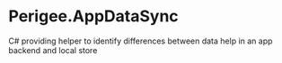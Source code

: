 # Perigee.AppDataSync
C# providing helper to identify differences between data help in an app backend and local store

